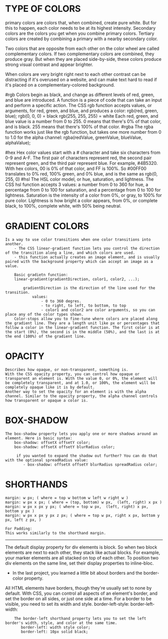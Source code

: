 # TYPE OF COLORS
primary colors are colors that, when combined, create pure white. But for this to happen, each color needs to be at its highest intensity.
Secondary colors are the colors you get when you combine primary colors.
Tertiary colors are created by combining a primary with a nearby secondary color. 

Two colors that are opposite from each other on the color wheel are called complementary colors. If two complementary colors are combined, they produce gray. But when they are placed side-by-side, these colors produce strong visual contrast and appear brighter.

When colors are very bright right next to each other contrast can be distracting if it's overused on a website, and can make text hard to read if it's placed on a complementary-colored background.

#rgb
    Colors begin as black, and change as different levels of red, green, and blue are introduced.
    A function is a piece of code that can take an input and perform a specific action. The CSS rgb function accepts values, or arguments, for red, green, and blue, and produces a color:
    rgb(red, green, blue);
    rgb(0, 0, 0) = black
    rgb(255, 255, 255) = white
    Each red, green, and blue value is a number from 0 to 255. 0 means that there's 0% of that color, and is black. 255 means that there's 100% of that color.
#rgba
    The rgba function works just like the rgb function, but takes one more number from 0 to 1.0 for the alpha channel:
    rgba(redValue, greenValue, blueValue, alphaValue);

#hex
    Hex color values start with a # character and take six characters from 0-9 and A-F. The first pair of characters represent red, the second pair represent green, and the third pair represent blue. For example, #4B5320.
    With hex colors, 00 is 0% of that color, and FF is 100%. So #00FF00 translates to 0% red, 100% green, and 0% blue, and is the same as rgb(0, 255, 0)
#hsl
    The HSL color model, or hue, saturation, and lightness.
    The CSS hsl function accepts 3 values: a number from 0 to 360 for hue, a percentage from 0 to 100 for saturation, and a percentage from 0 to 100 for lightness.
    Saturation is the intensity of a color from 0%, or gray, to 100% for pure color.
    Lightness is how bright a color appears, from 0%, or complete black, to 100%, complete white, with 50% being neutral.

# GRADIENT COLORS
    Is a way to use color transitions when one color transitions into another.
        - The CSS linear-gradient function lets you control the direction of the transition along a line, and which colors are used.
        - this function actually creates an image element, and is usually paired with the background property which can accept an image as a value.

        Basic gradietn function: 
        linear-gradient(gradientDirection, color1, color2, ...);

            gradientDirection is the direction of the line used for the transition.
                values:
                    - 0 to 360 degres.
                    - to right, to left, to bottom, to top
                    - color1 and color2 are color arguments, so you can place any of the color types shown.     
        Color-stops allow you to fine-tune where colors are placed along the gradient line. They are a length unit like px or percentages that follow a color in the linear-gradient function. The first color is at the start (0%), the second is in the middle (50%), and the last is at the end (100%) of the gradient line.

# OPACITY
    Describes how opaque, or non-transparent, something is. 
    With the CSS opacity property, you can control how opaque or transparent an element is. With the value 0, or 0%, the element will be completely transparent, and at 1.0, or 100%, the element will be completely opaque like it is by default.
    Another way to set the opacity for an element is with the alpha channel. Similar to the opacity property, the alpha channel controls how transparent or opaque a color is.
# BOX-SHADOW
    The box-shadow property lets you apply one or more shadows around an element. Here is basic syntax:
        box-shadow: offsetX offsetY color;
        box-shadow: offsetX offsetY blurRadius color;

         if you wanted to expand the shadow out further? You can do that with the optional spreadRadius value:
            - box-shadow: offsetX offsetY blurRadius spreadRadius color;


# SHORTHANDS
    margin: w px; ( where = top w bottom w left w right w )
    margin: w px x px; ( where = (top, bottom) w px,  (left, right) x px )
    margin: w px x px y px; ( where = top w px,  (left, right) x px, bottom y px )
    margin: w px x px y px z px; ( where = top w px, right x px, bottom y px, left z px, )

    For Padding:
    This works similarly to the shorthand margin.

---------------------------------------------------------------------
The default display property for div elements is block. So when two block elements are next to each other, they stack like actual blocks. For example, your marker elements are all stacked on top of each other.
    To position two div elements on the same line, set their display properties to inline-bloc.

- In the last project, you learned a little bit about borders and the border-color property.

All HTML elements have borders, though they're usually set to none by default. With CSS, you can control all aspects of an element's border, and set the border on all sides, or just one side at a time. For a border to be visible, you need to set its width and style.
        border-left-style:
        border-left-width:

        The border-left shorthand property lets you to set the left border's width, style, and color at the same time. 
           border-left: width style color;
           border-left: 10px solid black;
         